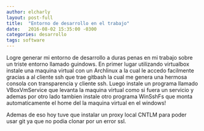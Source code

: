 ```yaml
---
author: elcharly
layout: post-full
title:  "Entorno de desarrollo en el trabajo"
date:   2016-08-02 15:35:00 -0300
categories: desarrollo
tags: software
---
```


Logre generar mi entorno de desarrollo a duras penas en mi trabajo sobre un triste entorno llamado guindows.
En primer lugar utilizando virtualbox instale una maquina virtual con un Archlinux a la cual le accedo 
facilmente gracias a al cliente ssh que trae gitbash la cual me genera una hermosa consola con transparencia y cliente ssh.
Luego instale un programa llamado VBoxVmService que levanta la maquina virtual como si fuera un servicio 
y ademas por otro lado tambien instale otro programa WinSshFs que monta automaticamente el home del la maquina virtual en el windows!

Ademas de eso hoy tuve que instalar un proxy local CNTLM para poder usar git ya que no podia clonar por un error ssl.
